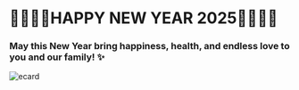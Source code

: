 # 🎉✨🌈🎄HAPPY NEW YEAR 2025🎄🌈✨🎉
### May this New Year bring happiness, health, and endless love to you and our family! ✨
![ecard]()

